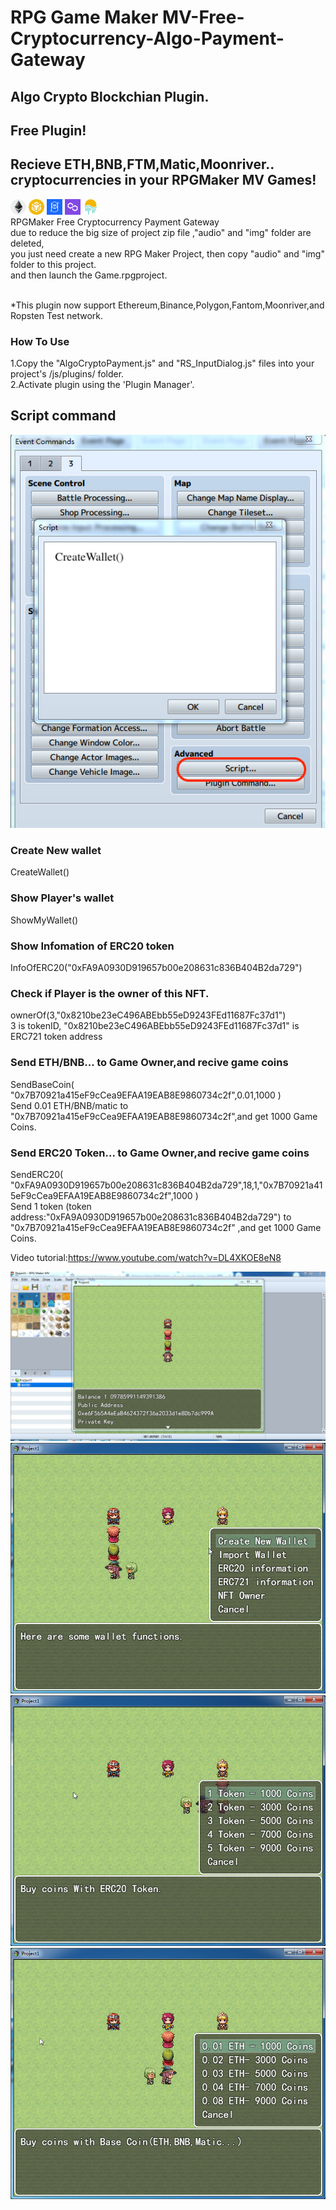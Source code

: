 # RPG Game Maker MV-Free-Cryptocurrency-Algo-Payment-Gateway<br>
## Algo Crypto Blockchian Plugin.

## Free Plugin!
## Recieve ETH,BNB,FTM,Matic,Moonriver.. cryptocurrencies in your RPGMaker MV Games!

<img src="https://github.com/AlgoNetwork/RPGMaker-Free-Cryptocurrency-Algo-Payment-Gateway/blob/main/icon/eth.png" width="25" height="25" alt="eth"> <img src="https://github.com/AlgoNetwork/RPGMaker-Free-Cryptocurrency-Algo-Payment-Gateway/blob/main/icon/bnb.png" width="25" height="25" alt="bnb"> <img src="https://github.com/AlgoNetwork/RPGMaker-Free-Cryptocurrency-Algo-Payment-Gateway/blob/main/icon/ftm.png" width="25" height="25" alt="ftm"> <img src="https://github.com/AlgoNetwork/RPGMaker-Free-Cryptocurrency-Algo-Payment-Gateway/blob/main/icon/matic.png" width="25" height="25" alt="matic"> <img src="https://github.com/AlgoNetwork/RPGMaker-Free-Cryptocurrency-Algo-Payment-Gateway/blob/main/icon/movr.png" width="25" height="25" alt="movr"><br>
RPGMaker Free Cryptocurrency Payment Gateway<br>
due to reduce the big size of project zip file ,"audio" and "img" folder are deleted,<br>
you just need create a new RPG Maker Project, then copy "audio" and "img" folder to this project. <br>
and then launch the Game.rpgproject. <br>
 <br>
 
*This plugin now support Ethereum,Binance,Polygon,Fantom,Moonriver,and Ropsten Test network. <br>
### How To Use<br>
1.Copy the "AlgoCryptoPayment.js" and "RS_InputDialog.js" files into your project's /js/plugins/ folder.<br>
2.Activate plugin using the 'Plugin Manager'.<br>


## Script command <br>
<img src="https://github.com/AlgoNetwork/RPGMaker-Free-Cryptocurrency-Algo-Payment-Gateway/blob/main/script.png" alt="RPGmaker crypto payment1">


### Create New wallet
CreateWallet()<br>

### Show Player's wallet
ShowMyWallet()<br>

### Show Infomation of ERC20 token
InfoOfERC20("0xFA9A0930D919657b00e208631c836B404B2da729")<br>

### Check if Player is the owner of this NFT.
ownerOf(3,"0x8210be23eC496ABEbb55eD9243FEd11687Fc37d1")<br>
3 is tokenID, "0x8210be23eC496ABEbb55eD9243FEd11687Fc37d1" is ERC721 token address<br>

### Send ETH/BNB... to Game Owner,and recive game coins
SendBaseCoin(  "0x7B70921a415eF9cCea9EFAA19EAB8E9860734c2f",0.01,1000 ) <br>
Send 0.01 ETH/BNB/matic to  "0x7B70921a415eF9cCea9EFAA19EAB8E9860734c2f",and get 1000 Game Coins. <br>

### Send ERC20 Token... to Game Owner,and recive game coins
SendERC20( "0xFA9A0930D919657b00e208631c836B404B2da729",18,1,"0x7B70921a415eF9cCea9EFAA19EAB8E9860734c2f",1000 )<br>
Send 1 token (token address:"0xFA9A0930D919657b00e208631c836B404B2da729") to "0x7B70921a415eF9cCea9EFAA19EAB8E9860734c2f" ,and get 1000 Game Coins.<br>











 
Video tutorial:https://www.youtube.com/watch?v=DL4XKOE8eN8
 
 
<img src="https://github.com/AlgoNetwork/RPGMaker-Free-Cryptocurrency-Algo-Payment-Gateway/blob/main/algoPayment.png" alt="algoPayment">
 <br>
<img src="https://github.com/AlgoNetwork/RPGMaker-Free-Cryptocurrency-Algo-Payment-Gateway/blob/main/2.png" alt="RPGmaker crypto payment1">
<img src="https://github.com/AlgoNetwork/RPGMaker-Free-Cryptocurrency-Algo-Payment-Gateway/blob/main/1.png" alt="RPGmaker crypto payment2">
<img src="https://github.com/AlgoNetwork/RPGMaker-Free-Cryptocurrency-Algo-Payment-Gateway/blob/main/3.png" alt="RPGmaker crypto payment3">
